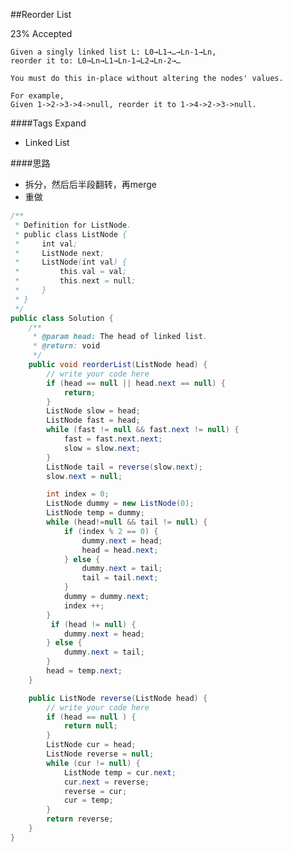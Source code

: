 ##Reorder List

23% Accepted

	Given a singly linked list L: L0→L1→…→Ln-1→Ln,
	reorder it to: L0→Ln→L1→Ln-1→L2→Ln-2→…

	You must do this in-place without altering the nodes' values.

	For example,
	Given 1->2->3->4->null, reorder it to 1->4->2->3->null.

####Tags Expand
- Linked List

####思路
- 拆分，然后后半段翻转，再merge
- 重做

```java
/**
 * Definition for ListNode.
 * public class ListNode {
 *     int val;
 *     ListNode next;
 *     ListNode(int val) {
 *         this.val = val;
 *         this.next = null;
 *     }
 * }
 */
public class Solution {
    /**
     * @param head: The head of linked list.
     * @return: void
     */
    public void reorderList(ListNode head) {
        // write your code here
        if (head == null || head.next == null) {
            return;
        }
        ListNode slow = head;
        ListNode fast = head;
        while (fast != null && fast.next != null) {
            fast = fast.next.next;
            slow = slow.next;
        }
        ListNode tail = reverse(slow.next);
        slow.next = null;

        int index = 0;
        ListNode dummy = new ListNode(0);
        ListNode temp = dummy;
        while (head!=null && tail != null) {
            if (index % 2 == 0) {
                dummy.next = head;
                head = head.next;
            } else {
                dummy.next = tail;
                tail = tail.next;
            }
            dummy = dummy.next;
            index ++;
        }
         if (head != null) {
            dummy.next = head;
        } else {
            dummy.next = tail;
        }
        head = temp.next;
    }

    public ListNode reverse(ListNode head) {
        // write your code here
        if (head == null ) {
            return null;
        }
        ListNode cur = head;
        ListNode reverse = null;
        while (cur != null) {
            ListNode temp = cur.next;
            cur.next = reverse;
            reverse = cur;
            cur = temp;
        }
        return reverse;
    }
}


```
